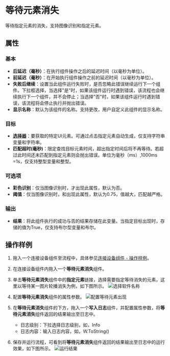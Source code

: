 # 等待元素消失

等待指定元素的消失，支持图像识别和指定元素。

## 属性

### 基本

- **后延迟（毫秒）**：在执行组件操作之后的延迟时间（以毫秒为单位）。
- **前延迟（毫秒）**：在开始执行组件操作之前的延迟时间（以毫秒为单位）。
- **失败后继续**：设置当此组件运行失败时，是否忽略此错误继续运行下一个组件。下拉框选择，当选择"是"时，如果该组件运行时遇到错误，该流程也会继续执行下一个组件，并不会停止；当选择"否"时，如果该组件运行时遇到错误，该流程将会停止执行并抛出错误。
- **显示名称**：默认为该组件的名称。支持更改，用户自定义此组件的显示名称。

### 目标

- **[选择器](../Appendix/Selector.md)**：要获取的特定UI元素。可通过点击指定元素自动生成，仅支持字符串变量和字符串。
- **匹配超时(毫秒)**：限定查找目标元素时间，超出指定时间后将不再等待。若超过此时间还未匹配到指定元素则会抛出错误。单位为毫秒（ms）,1000ms =1s，仅支持整型变量和整型。

### 可选项
- **彩色识别**：仅当图像识别时，才出现此属性，默认为否。
- **阈值**：仅当图像识别时，和出现此属性，默认为0.75，值越大，匹配越严格。

### 输出
- **结果**：将此组件执行的成功与否的结果存储在此变量。当指定目标出现时，存储的值为True，仅支持布尔型变量和布尔。
  
## 操作样例

1. 拖入一个连接设备组件至流程中，具体参见[连接设备组件 - 操作样例](./MobileConnect.md)。
2. 在连接设备组件内拖入一个**等待元素消失**组件。
3. 单击**等待元素消失**组件中的**指定元素**链接，选择需要指定等待消失的元素，这里以等待某一图片轮播消失为例，如下图所示。
   ![选择软件名称](https://docimages.blob.core.chinacloudapi.cn/images/Activities/stepshow20201224.png)
4. 配置**等待元素消失**组件的属性参数。
   ![配置等待元素出现](https://docimages.blob.core.chinacloudapi.cn/images/Activities/settingwaitelementvanish20201224.png)

5. 在**等待元素消失**组件的下方，拖入一个**写入日志**组件，并配置属性参数，将**等待元素消失**组件返回的结果输出至日志中。
    - 日志级别：下拉选择日志级别，如，Info
    - 日志内容：输入日志内容，如，W.ToString()
6. 保存并运行流程，可看到将**等待元素消失**组件返回的结果输出至日志中的运行效果，如下图所示。
   ![运行结果](https://docimages.blob.core.chinacloudapi.cn/images/Activities/showwaitelementvanish20201224.png)